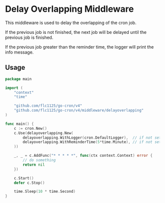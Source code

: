 # Delay Overlapping Middleware

This middleware is used to delay the overlapping of the cron job. 

If the previous job is not finished, the next job will be delayed until the previous job is finished.

If the previous job greater than the reminder time, the logger will print the info message.

## Usage

```go
package main

import (
	"context"
	"time"

	"github.com/flc1125/go-cron/v4"
	"github.com/flc1125/go-cron/v4/middleware/delayoverlapping"
)

func main() {
	c := cron.New()
	c.Use(delayoverlapping.New(
		delayoverlapping.WithLogger(cron.DefaultLogger),  // if not set, use cron.DefaultLogger
		delayoverlapping.WithReminderTime(5*time.Minute), // if not set, use 1 minute
	))

	_, _ = c.AddFunc("* * * * *", func(ctx context.Context) error {
		// do something
		return nil
	})

	c.Start()
	defer c.Stop()

	time.Sleep(10 * time.Second)
}
```